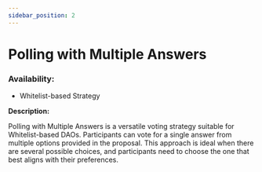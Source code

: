 ```yaml
---
sidebar_position: 2
---
```


# Polling with Multiple Answers

### Availability:

* Whitelist-based Strategy

**Description:**

Polling with Multiple Answers is a versatile voting strategy suitable for Whitelist-based DAOs. Participants can vote for a single answer from multiple options provided in the proposal. This approach is ideal when there are several possible choices, and participants need to choose the one that best aligns with their preferences.